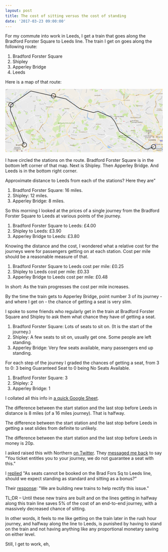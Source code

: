 ```yaml
---
layout: post
title: The cost of sitting versus the cost of standing
date: '2017-03-23 09:00:00'
---
```

For my commute into work in Leeds, I get a train that goes along the Bradford Forster Square to Leeds line. The train I get on goes along the following route:

1. Bradford Forster Square
2. Shipley
3. Apperley Bridge
4. Leeds

Here is a map of that route:

![Map of Bradford Forster Square train station to Leeds train station](/assets/bradford-to-leeds-trail-map.png)

I have circled the stations on the route. Bradford Forster Square is in the bottom left corner of that map. Next is Shipley. Then Apperley Bridge. And Leeds is in the bottom right corner.

Approximate distance to Leeds from each of the stations? Here they are"

1. Bradford Forster Square: 16 miles.
2. Shipley: 12 miles.
3. Apperley Bridge:  8 miles.

So this morning I looked at the prices of a single journey from the Bradford Forster Square to Leeds at various points of the journey.

1. Bradford Forster Square to Leeds: £4.00
2. Shipley to Leeds: £3.90
3. Apperley Bridge to Leeds: £3.80

Knowing the distance and the cost, I wondered what a relative cost for the journeys were for passengers getting on at each station. Cost per mile should be a reasonable measure of that.

1. Bradford Forster Square to Leeds cost per mile: £0.25
2. Shipley to Leeds cost per mile: £0.33
3. Apperley Bridge to Leeds cost per mile: £0.48

In short: As the train progresses the cost per mile increases.

By the time the train gets to Apperley Bridge, point number 3 of its journey - and where I get on - the chance of getting a seat is very slim.

I spoke to some friends who regularly get in the train at Bradford Forster Square and Shipley to ask them what chance they have of getting a seat.

1. Bradford Forster Square: Lots of seats to sit on. (It is the start of the journey.)
2. Shipley: A few seats to sit on, usually get one. Some people are left standing.
3. Apperley Bridge: Very few seats available, many passengers end up standing.

For each step of the journey I graded the chances of getting a seat, from 3 to 0: 3 being Guaranteed Seat to 0 being No Seats Available.

1. Bradford Forster Square: 3
2. Shipley: 2
3. Apperley Bridge: 1

I collated all this info in [a quick Google Sheet](//docs.google.com/spreadsheets/d/1VCemGHdKrGaBR55p7dSHaTdUzgmBGrUR7nvVbI5ivcI/edit?usp=sharing).

The difference between the start station and the last stop before Leeds in distance is 8 miles (of a 16 miles journey). That is halfway.

The difference between the start station and the last stop before Leeds in getting a seat slides from definite to unlikely.

The difference between the start station and the last stop before Leeds in money is 20p.


I asked raised this with Northern [on Twitter](//twitter.com/ermlikeyeah/status/844820827547754496). They [messaged me back](//twitter.com/northernassist/status/844832674900467712) to say "You ticket entitles you to your journey, we do not guarantee a seat  with this."

I [replied](//twitter.com/ermlikeyeah/status/844833959611588609) "As seats cannot be booked on the Brad Fors Sq to Leeds line, should we expect standing as standard and sitting as a bonus?"

Their [response](//twitter.com/northernassist/status/844837349238358017): "We are building new trains to help rectify this issue."

TL;DR – Until these new trains are built and on the lines getting in halfway along this train line saves 5% of the cost of an end-to-end journey, with a massively decreased chance of sitting.

In other words, it feels to me like getting on the train later in the rush hour journey, and halfway along the line to Leeds, is punished by having to stand on the train and not having anything like any proportional monetary saving on either level.

Still, I get to work, eh,

